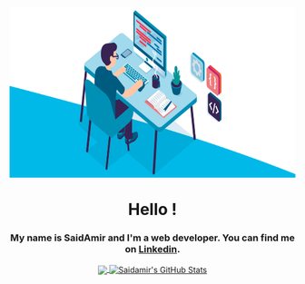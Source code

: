 <img src='/coding.gif' alt='Coder Boy' align='center' width='100%' height='300px'/>

<div align='center'>
  
# Hello ! 
  
</div>

<div align='center'>

### My name is SaidAmir and I'm a web developer. You can find me on [Linkedin](https://www.linkedin.com/in/saidamir-sharofuddinov-4177251a0/).

 </div>
<!-- code gif -->



<div align='center'>
  
<a href="https://github.com/Saidamir-Sh/Saidamir-Sh">
  <img align="center" src="https://github-readme-stats.vercel.app/api/top-langs/?username=Saidamir-Sh&hide=java,html,tex&title_color=ffffff&text_color=c9cacc&icon_color=2bbc8a&bg_color=1d1f21&langs_count=3" />
</a>
<a href="https://github.com/Saidamir-Sh/Saidamir-Sh">
  <img align="center" src="https://github-readme-stats.vercel.app/api?username=Saidamir-Sh&show_icons=true&line_height=27&count_private=true&title_color=ffffff&text_color=c9cacc&icon_color=2bbc8a&bg_color=1d1f21" alt="Saidamir's GitHub Stats" />
</a>

</div>



  

<!-- links to social media icons -->

<!-- icons with padding -->

[1.1]: http://i.imgur.com/tXSoThF.png (twitter icon with padding)
[2.1]: http://i.imgur.com/0o48UoR.png (github icon with padding)

<!-- icons without padding -->

[1.2]: http://i.imgur.com/wWzX9uB.png (twitter icon without padding)
[2.2]: http://i.imgur.com/9I6NRUm.png (github icon without padding)
[3.2]: https://raw.githubusercontent.com/MartinHeinz/MartinHeinz/master/linkedin-3-16.png (LinkedIn icon without padding)


<!-- links to your social media accounts -->

[1]: https://twitter.com/Martin_Heinz_
[2]: https://github.com/MartinHeinz
[3]: https://www.linkedin.com/in/heinz-martin/


<!-- Resources -->
<!-- Icons: https://simpleicons.org/ -->
<!-- GitHub Stats: https://github.com/anuraghazra/github-readme-stats -->
<!-- Emojis: https://emojipedia.org/emoji/ -->
<!-- HTML Emojis: https://www.fileformat.info/index.htm -->
<!-- Shields: https://shields.io/ -->
<!-- Awesome GitHub Profile README: https://github.com/abhisheknaiidu/awesome-github-profile-readme -->
